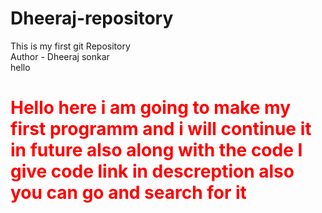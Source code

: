 # Dheeraj-repository
This is my first git Repository
<br>
Author - Dheeraj sonkar
<br>
hello
<h1 style="color:red"> Hello here i am going to make my first programm and i will continue it in future also along with the code I give code link in descreption also you can go and search for it</h1>
<script>
  h{
  background-color:blue;
    }
</script>
